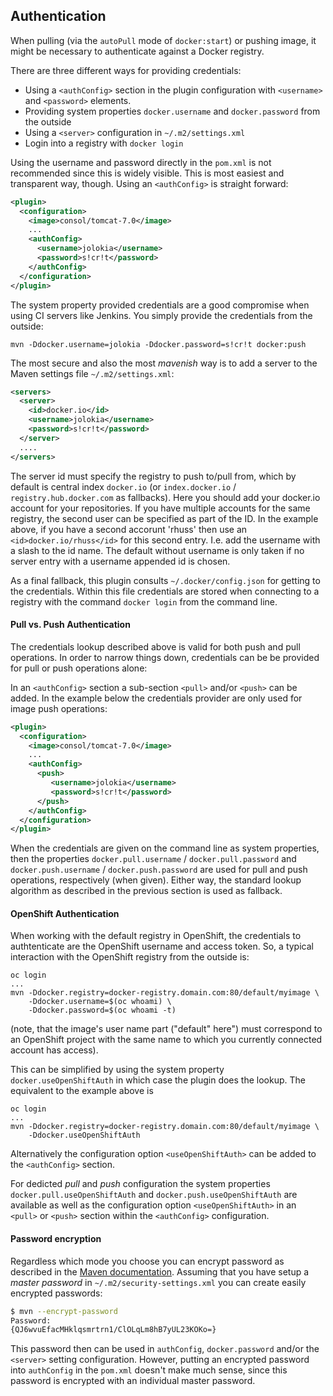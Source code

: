 ## Authentication

When pulling (via the `autoPull` mode of `docker:start`) or pushing image, it
might be necessary to authenticate against a Docker registry.

There are three different ways for providing credentials:
 
* Using a `<authConfig>` section in the plugin configuration with
  `<username>` and `<password>` elements. 
* Providing system properties `docker.username` and `docker.password`
  from the outside 
* Using a `<server>` configuration in `~/.m2/settings.xml`
* Login into a registry with `docker login`

Using the username and password directly in the `pom.xml` is not
recommended since this is widely visible. This is most easiest and
transparent way, though. Using an `<authConfig>` is straight forward:

````xml
<plugin>
  <configuration>
    <image>consol/tomcat-7.0</image>
    ...
    <authConfig>
      <username>jolokia</username>
      <password>s!cr!t</password>      
    </authConfig>
  </configuration>
</plugin>
````

The system property provided credentials are a good compromise when
using CI servers like Jenkins. You simply provide the credentials from
the outside:

    mvn -Ddocker.username=jolokia -Ddocker.password=s!cr!t docker:push

The most secure and also the most *mavenish* way is to add a server to
the Maven settings file `~/.m2/settings.xml`:

```xml
<servers>
  <server>
    <id>docker.io</id>
    <username>jolokia</username>
    <password>s!cr!t</password>
  </server>
  ....
</servers>
```

The server id must specify the registry to push to/pull from, which by
default is central index `docker.io` (or `index.docker.io` / `registry.hub.docker.com` as fallbacks). 
Here you should add your docker.io account for your repositories. If you have multiple accounts 
for the same registry, the second user can be specified as part of the ID. In the example above, if you 
have a second accorunt 'rhuss' then use an `<id>docker.io/rhuss</id>` for this second entry. I.e. add the 
username with a slash to the id name. The default without username is only taken if no server entry with 
a username appended id is chosen.

As a final fallback, this plugin consults `~/.docker/config.json` for getting to the credentials. Within this 
file credentials are stored when connecting to a registry with the command `docker login` from the command line. 

#### Pull vs. Push Authentication

The credentials lookup described above is valid for both push and
pull operations. In order to narrow things down, credentials can be be
provided for pull or push operations alone:

In an `<authConfig>` section a sub-section `<pull>` and/or `<push>`
can be added. In the example below the credentials provider are only
used for image push operations:

```xml
<plugin>
  <configuration>
    <image>consol/tomcat-7.0</image>
    ...
    <authConfig>
      <push>
         <username>jolokia</username>
         <password>s!cr!t</password>
      </push>
    </authConfig>
  </configuration>
</plugin>
```

When the credentials are given on the command line as system
properties, then the properties `docker.pull.username` / 
`docker.pull.password` and `docker.push.username` /
`docker.push.password` are used for pull and push operations,
respectively (when given). Either way, the standard lookup algorithm
as described in the previous section is used as fallback. 

#### OpenShift Authentication

When working with the default registry in OpenShift, the credentials
to authtenticate are the OpenShift username and access token. So, a
typical interaction with the OpenShift registry from the outside is:

```
oc login
...
mvn -Ddocker.registry=docker-registry.domain.com:80/default/myimage \
    -Ddocker.username=$(oc whoami) \
    -Ddocker.password=$(oc whoami -t)
```

(note, that the image's user name part ("default" here") must
correspond to an OpenShift project with the same name to which you
currently connected account has access).

This can be simplified by using the system property
`docker.useOpenShiftAuth` in which case the plugin does the
lookup. The equivalent to the example above is

```
oc login
...
mvn -Ddocker.registry=docker-registry.domain.com:80/default/myimage \
    -Ddocker.useOpenShiftAuth
```

Alternatively the configuration option `<useOpenShiftAuth>` can be
added to the `<authConfig>` section. 

For dedicted *pull* and *push* configuration the system properties
`docker.pull.useOpenShiftAuth` and `docker.push.useOpenShiftAuth` are
available as well as the configuration option `<useOpenShiftAuth>` in
an `<pull>` or `<push>` section within the `<authConfig>`
configuration. 

#### Password encryption

Regardless which mode you choose you can encrypt password as described
in the
[Maven documentation](http://maven.apache.org/guides/mini/guide-encryption.html). Assuming
that you have setup a *master password* in
`~/.m2/security-settings.xml` you can create easily encrypted
passwords:

```bash
$ mvn --encrypt-password
Password:
{QJ6wvuEfacMHklqsmrtrn1/ClOLqLm8hB7yUL23KOKo=}
```

This password then can be used in `authConfig`, `docker.password`
and/or the `<server>` setting configuration. However, putting an
encrypted password into `authConfig` in the `pom.xml` doesn't make
much sense, since this password is encrypted with an individual master
password.

